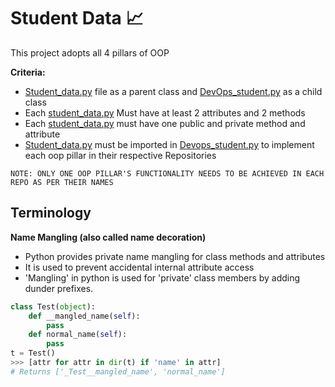 # Student Data :chart_with_upwards_trend:

This project adopts all 4 pillars of OOP 

**Criteria:**

* [Student_data.py](student_data.py) file as a parent class and [DevOps_student.py](DevOps_Student.py) as a child class
* Each [student_data.py](student_data.py) Must have at least 2 attributes and 2 methods
* Each [student_data.py](student_data_encapsulation.py) must have one public and private method and attribute
* [Student_data.py](student_data.py) must be imported in [Devops_student.py](DevOps_Student.py) to implement each oop pillar in their respective Repositories

`NOTE: ONLY ONE OOP PILLAR'S FUNCTIONALITY NEEDS TO BE ACHIEVED IN EACH REPO AS PER THEIR NAMES`

## Terminology 

**Name Mangling (also called name decoration)**
- Python provides private name mangling for class methods and attributes 
- It is used to prevent accidental internal attribute access
- 'Mangling' in python is used for 'private' class members by adding dunder prefixes.

```python
class Test(object):
    def __mangled_name(self):
        pass
    def normal_name(self):
        pass
t = Test()
>>> [attr for attr in dir(t) if 'name' in attr]
# Returns ['_Test__mangled_name', 'normal_name']          
```